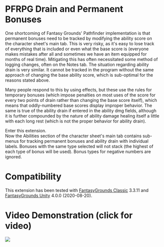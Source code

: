 # PFRPG Drain and Permanent Bonuses
One shortcoming of Fantasy Grounds' Pathfinder implementation is that  permanent bonuses need to be tracked by modifying the ability score on  the character sheet's main tab. This is very risky, as it's easy to lose  track of everything that is included or even what the base score is (everyone makes mistakes after all and sometimes we have an item  equipped for months of real time). Mitigating this has often  necessitated some method of logging changes, often on the Notes tab. The situation regarding ability drain is very similar. It cannot be  tracked in the program without the same approach of changing the base  ability score, which is sub-optimal for the reasons stated above.

Many people respond to this by using effects, but these use the rules for temporary bonuses (which impose penalties on most uses of the score for every two points of drain rather than changing the base score  itself), which means that oddly-numbered base scores display improper behavior. The same is true of the ability drain if entered in the ability dmg fields, although it is further compounded by the nature of ability damage healing itself a little with each long rest (which is not the proper behavior for ability drain).

Enter this extension.<br>
Now the Abilities section of the character sheet's main tab contains sub-menus for tracking permanent bonuses and ability drain with individual labels. Bonuses with the same type selected will not stack (the highest of each type of bonus will be used). Bonus types for negative numbers are ignored.

# Compatibility
This extension has been tested with [FantasyGrounds Classic](https://www.fantasygrounds.com/home/FantasyGroundsClassic.php) 3.3.11 and [FantasyGrounds Unity](https://www.fantasygrounds.com/home/FantasyGroundsUnity.php) 4.0.0 (2020-08-20).

# Video Demonstration (click for video)
[<img src="https://i.ytimg.com/vi_webp/Xn-n9BpcB6s/hqdefault.webp">](https://youtu.be/Xn-n9BpcB6s)
